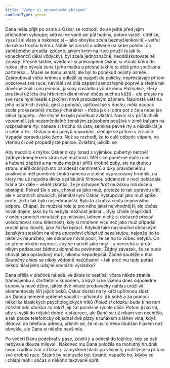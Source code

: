 ```yaml
---
title: "Večer s\_opravdovým chlapem"
contentType: prose
---
```


Dana měla přijít po osmé a Oskar se rozhodl, že se ještě před jejím příchodem vykoupe; setrval ve vaně asi půl hodiny, potom vylezl, utřel se, vysušil si vlasy a nakonec si – jako obvykle zcela bezmyšlenkovitě – vetřel do rukou trochu krému. Náhle se zarazil a udiveně na sebe pohlédl do zamlženého zrcadla: způsob, jakým krém na ruce použil (a jak to koneckonců dělal vždycky), byl zcela jednoznačně, neoddiskutovatelně _ženský_. Přesně takhle, uvědomil si překvapeně Oskar, si vtírala krém do rukou jeho bývalá žena i jeho matka a přesně takhle to dělá jeho současná partnerka… Musel se tomu usmát, ale byl to poněkud nejistý úsměv. Zašrouboval víčko krému a odložil jej nazpět do poličky, nepřestávaje přitom pozorovat své ruce; neviděl svá útlá zápěstí samozřejmě poprvé a stejně tak důvěrně znal i onu jemnou, jakoby nasládlou vůni krému _Palmolive_, který používal už léta (na hřbetech dlaní míval občas suchou kůži) – ale přesto na své ruce nyní hleděl s jakýmsi nově probuzeným zájmem. Naprostá většina jeho ostatních zvyků, gest a pohybů, ujišťoval se v duchu, měla naopak zcela prokazatelně _mužský_ charakter – třeba jak si otírá pot z čela nebo jak slévá špagety… Ale stejně to bylo poněkud zvláštní. Navíc si v příští chvíli vzpomněl, jak nezaměnitelně ženským způsobem používá v zimě balzám na rozpraskané rty: nanese si trochu na ústa, semkne pevně rty a několikrát je o sebe otře… Oskar onen pohyb napodobil, sleduje se přitom v zrcadle. Vypadal opravdu jako _žena_. Než se rozhodl, že to celé odbyde vtipem, na vteřinu či dvě propadl jisté panice. Zvláštní, ušklíbl se.

  

Aby nedošlo k mýlce: Oskar nikdy (snad s výjimkou puberty) netrpěl žádným komplexem stran své mužnosti. Měl sice poměrně malé ruce a hubená zápěstí a na muže možná i příliš drobné zuby, ale na druhou stranu měřil dobrých sto osmdesát centimetrů a díky pravidelnému posilování měl poměrně široká ramena a slušně vypracovaný hrudník, na který mu už nejedna dívka s příslušně filmovou oddaností v noci pokládala tvář a tak dále – věděl zkrátka, že je schopen _hrát_ mužskou roli docela obstojně. Pokud šlo o sex, choval se jako muž, protože to tak opravdu cítil, ale v ostatních situacích, přemítal nyní Oskar, vystupoval jako muž spíše proto, že to tak bylo nejjednodušší. Byla to zkrátka cesta nejmenšího odporu. Chápal, že mužská role je pro něho jaksi nejvhodnější, ale občas míval dojem, jako by to nebyla možnost jediná… Byly chvíle (například v oněch prvních minutách po milování, během nichž si dočasně přestal uvědomovat svou tělesnost), kdy si mnohem více než jako muž připadal prostě jako _člověk_, jako _lidská bytost_. Kdykoli také naslouchal občasným ženským steskům na téma _opravdoví chlapi už neexistujou_, nejenže ho to nikterak neuráželo, ale dokonce míval pocit, že se ho to vůbec netýká. On se přece nikoho neprosil, aby se narodil jako muž – a nenechá si proto nikým podsouvat žádnou domnělou povinnost. Žádný závazek, že se bude chovat jako opravdový muž, nikomu nepodepsal. Žádné soutěže o titul _Skutečný chlap_ se nikdy vědomě nezúčastnil – tak proč mu tedy pořád někdo hlásí jeho údajné soutěžní výsledky?

  

Dana přišla v plačtivé náladě: ve škole to nestíhá, včera někde ztratila tramvajenku s čtvrtletním kuponem, a když si ke všemu dnes odpoledne kupovala nové džíny, jakési dvě mladé prodavačky nahlas urážlivě okomentovaly šíři jejích boků. Oskar dostal na ty káči upřímnou zlost a s Danou neméně upřímně soucítil – přivinul si ji k sobě a za pomoci několika klasických psychologických triků _(Polož si otázku: bude ti na tom záležet ode dneška za rok?)_ její žal poměrně rychle utišil. Potom jí navrhl, aby si vyšli do nějaké dobré restaurace, ale Daně se už nikam ven nechtělo, a tak pouze telefonicky objednal dvě pizzy s tuňákem a láhev vína; když diktoval do telefonu adresu, přistihl se, že mluví o něco hlubším hlasem než obvykle, ale Dana si ničeho nevšimla.

Po večeři Danu podebral v pase, zdvihl ji a odnesl do ložnice, kde se pak nebývale dlouze milovali. Nakonec mu Dana položila na mohutný hrudník svou zrudlou tvář a Oskar ji zamyšleně hladil po vlasech, prohlížeje si přitom své drobné ruce. Stejně by nemuselo být špatné, napadlo ho, kdyby se i chlapi mohli občas o někoho takzvaně opřít.
